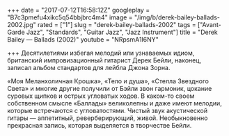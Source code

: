 +++
date = "2017-07-12T16:58:12Z"
googleplay = "B7c3pmefu4xikc5q54bbjbrc4m4"
image = "/img/b/derek-bailey-ballads-2002.jpg"
rated = ["1"]
slug = "derek-bailey-ballads-2002"
tags = ["Avant-Garde Jazz", "Standards", "Guitar Jazz", "Jazz Instrument"]
title = "Derek Bailey — Ballads (2002)"
youtube = "NRpsmA1I6NY"

+++
Десятилетиями избегая мелодий или узнаваемых идиом, британский импровизационный гитарист Дерек Бейли, наконец, записал альбом стандартов для лейбла Джона Зорна. 

&laquo;Моя Меланхоличная Крошка&raquo;, &laquo;Тело и&nbsp;душа&raquo;, &laquo;Стелла Звездного Света&raquo; и&nbsp;многие другие получили от&nbsp;Бэйли звон гармоник, цокание суровых щипков и&nbsp;острых угловатых ходов. В&nbsp;каком-то своем собственном смысле &laquo;Баллады&raquo; великолепны и&nbsp;даже имеют мелодии, которые встречаются с&nbsp;угловатостями. Чистый звук акустической гитары&nbsp;&mdash; аппетитный, реверберирующий, живой. Необыкновенно прекрасная запись, которая выделяется в&nbsp;творчестве Бейли.